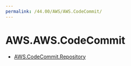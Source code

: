 ```yaml
---
permalink: /44.00/AWS/AWS.CodeCommit/
---
```


# AWS.AWS.CodeCommit



* [AWS.CodeCommit.Repository](AWS.CodeCommit.Repository.md)